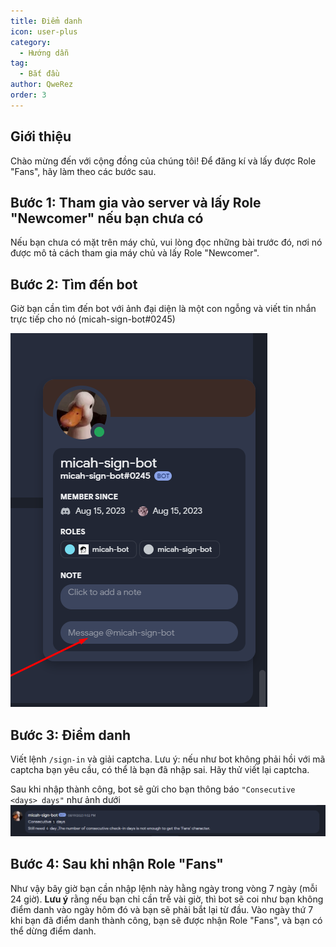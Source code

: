 ```yaml
---
title: Điểm danh
icon: user-plus
category:
  - Hướng dẫn
tag:
  - Bắt đầu
author: QweRez
order: 3
---
```


## Giới thiệu

Chào mừng đến với cộng đồng của chúng tôi! Để đăng kí và lấy được Role "Fans", hãy làm theo các bước sau.

## Bước 1: Tham gia vào server và lấy Role "Newcomer" nếu bạn chưa có

Nếu bạn chưa có mặt trên máy chủ, vui lòng đọc những bài trước đó, nơi nó được mô tả cách tham gia máy chủ và lấy Role "Newcomer".

## Bước 2: Tìm đến bot
Giờ bạn cần tìm đến bot với ảnh đại diện là một con ngỗng và viết tin nhắn trực tiếp cho nó (micah-sign-bot#0245)

![](images/micah-bot.png)

## Bước 3: Điểm danh

Viết lệnh `/sign-in` và giải captcha.
Lưu ý: nếu như bot không phải hồi với mã captcha bạn yêu cầu, có thể là bạn đã nhập sai. Hãy thử viết lại captcha. 

Sau khi nhập thành công, bot sẽ gửi cho bạn thông báo `"Consecutive <days> days"` như ảnh dưới
![](images/micah-checkin.png)


## Bước 4: Sau khi nhận Role "Fans"

Như vậy bây giờ bạn cần nhập lệnh này hằng ngày trong vòng 7 ngày (mỗi 24 giờ). 
**Lưu ý** rằng nếu bạn chỉ cần trễ vài giờ, thì bot sẽ coi như bạn không điểm danh vào ngày hôm đó và bạn sẽ phải bắt lại từ đầu.
Vào ngày thứ 7 khi bạn đã điểm danh thành công, bạn sẽ được nhận Role "Fans", và bạn có thể dừng điểm danh.
